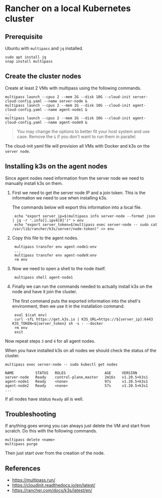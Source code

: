 # Rancher on a local Kubernetes cluster


## Prerequisite

Ubuntu with `multipass` and `jq` installed.

	sudo apt install jq
	snap install multipass


## Create the cluster nodes

Create at least 2 VMs with multipass using the following commands.

	multipass launch --cpus 2 --mem 2G --disk 10G --cloud-init server-cloud-config.yaml --name server-node &
	multipass launch --cpus 2 --mem 2G --disk 10G --cloud-init agent-cloud-config.yaml --name agent-node1 &
	...
	multipass launch --cpus 2 --mem 2G --disk 10G --cloud-init agent-cloud-config.yaml --name agent-node9 &

> You may change the options to better fit your host system and use case.
> Remove the `&` if you don't want to run them in parallel.

The cloud-init yaml file will provision all VMs with Docker and k3s on
the `server node`.


## Installing k3s on the agent nodes

Since agent nodes need information from the server node we need to
manually install k3s on them.

1. First we need to get the server node IP and a join token. This is the
   information we need to use when installing k3s.

   The commands below will export this information into a local file.

		echo "export server_ip=$(multipass info server-node --format json | jq -r '.info[].ipv4[0]')" > env
		echo "export server_token=$(multipass exec server-node -- sudo cat /var/lib/rancher/k3s/server/node-token)" >> env

2. Copy this file to the agent nodes.

		multipass transfer env agent-node1:env
		...
		multipass transfer env agent-node9:env
		rm env

3. Now we need to open a shell to the node itself.

		multipass shell agent-node1

4. Finally we can run the commands needed to actually install k3s on the
   node and have it join the cluster.

   The first command puts the exported information into the shell's
   environment, then we use it in the installation command.

		eval $(cat env)
		curl -sfL https://get.k3s.io | K3S_URL=https://${server_ip}:6443 K3S_TOKEN=${server_token} sh -s - --docker
		rm env
		exit

Now repeat steps `3` and `4` for all agent nodes.

When you have installed k3s on all nodes we should check the status of
the cluster.

	multipass exec server-node -- sudo kubectl get nodes

	NAME          STATUS   ROLES                  AGE     VERSION
	server-node   Ready    control-plane,master   2m16s   v1.20.5+k3s1
	agent-node1   Ready    <none>                 97s     v1.20.5+k3s1
	agent-node2   Ready    <none>                 57s     v1.20.5+k3s1
	...

If all nodes have status `Ready` all is well.


## Troubleshooting

If anything goes wrong you can always just delete the VM and start from
scratch. Do this with the following commands.

	multipass delete <name>
	multipass purge

Then just start over from the creation of the node.


## References

- https://multipass.run/
- https://cloudinit.readthedocs.io/en/latest/
- https://rancher.com/docs/k3s/latest/en/
